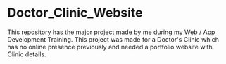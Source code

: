 # Doctor_Clinic_Website
This repository has the major project made by me during my Web / App Development Training. This project was made for a Doctor's Clinic which has no online presence previously and needed a portfolio website with Clinic details.
